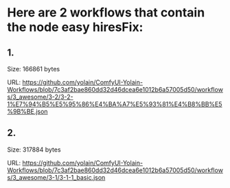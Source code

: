 # Here are 2 workflows that contain the node easy hiresFix:

## 1. 

Size: 166861 bytes

URL: https://github.com/yolain/ComfyUI-Yolain-Workflows/blob/7c3af2bae860dd32d46dcea6e1012b6a57005d50/workflows/3_awesome/3-2/3-2-1%E7%94%B5%E5%95%86%E4%BA%A7%E5%93%81%E4%B8%BB%E5%9B%BE.json

## 2. 

Size: 317884 bytes

URL: https://github.com/yolain/ComfyUI-Yolain-Workflows/blob/7c3af2bae860dd32d46dcea6e1012b6a57005d50/workflows/3_awesome/3-1/3-1-1_basic.json

